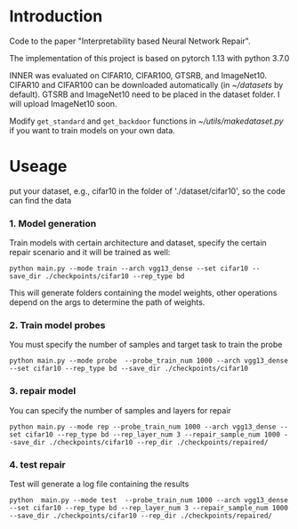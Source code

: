  
# Introduction

Code to the paper "Interpretability based Neural Network Repair".

The implementation of this project is based on pytorch 1.13 with python 3.7.0 

INNER was evaluated on CIFAR10, CIFAR100, GTSRB, and ImageNet10. CIFAR10 and CIFAR100 can be downloaded automatically (in *~/datasets* by default). GTSRB and ImageNet10 need to be placed in the dataset folder. I will upload ImageNet10 soon.

Modify `get_standard` and `get_backdoor` functions in *~/utils/makedataset.py* if you want to train models on your own data.


# Useage
put your dataset, e.g., cifar10 in the folder of './dataset/cifar10', so the code can find the data
### 1. Model generation
Train models with certain architecture and dataset, specify the certain repair scenario and it will be trained as well:

```
python main.py --mode train --arch vgg13_dense --set cifar10 --save_dir ./checkpoints/cifar10 --rep_type bd
```
This will generate folders containing the model weights, other operations depend on the args to determine the path of weights. 

### 2. Train model probes

You must specify the number of samples and target task to train the probe

```
python main.py --mode probe  --probe_train_num 1000 --arch vgg13_dense --set cifar10 --rep_type bd --save_dir ./checkpoints/cifar10
```
### 3. repair model
You can specify the number of samples and layers for repair  
```
python main.py --mode rep --probe_train_num 1000 --arch vgg13_dense --set cifar10 --rep_type bd --rep_layer_num 3 --repair_sample_num 1000 --save_dir ./checkpoints/cifar10 --rep_dir ./checkpoints/repaired/
```

### 4. test repair
Test will generate a log file containing the results
```
python  main.py --mode test  --probe_train_num 1000 --arch vgg13_dense --set cifar10 --rep_type bd --rep_layer_num 3 --repair_sample_num 1000 --save_dir ./checkpoints/cifar10 --rep_dir ./checkpoints/repaired/
```













 

